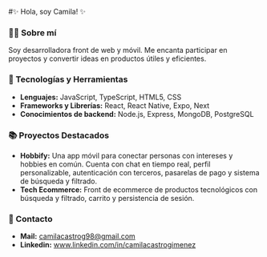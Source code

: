 #✨ Hola, soy Camila! ✨

### 🧑‍💻 Sobre mí
Soy desarrolladora front de web y móvil. Me encanta participar en proyectos y convertir ideas en productos útiles y eficientes.

### 🔧 Tecnologías y Herramientas
- **Lenguajes:** JavaScript, TypeScript, HTML5, CSS
- **Frameworks y Librerías:** React, React Native, Expo, Next
- **Conocimientos de backend:** Node.js, Express, MongoDB, PostgreSQL

### 📚 Proyectos Destacados
- **Hobbify:** Una app móvil para conectar personas con intereses y hobbies en común. Cuenta con chat en tiempo real, perfil personalizable, autenticación con terceros, pasarelas de pago y sistema de búsqueda y filtrado.
- **Tech Ecommerce:** Front de ecommerce de productos tecnológicos con búsqueda y filtrado, carrito y persistencia de sesión.

### 💌 Contacto
- **Mail:** camilacastrog98@gmail.com
- **Linkedin:** www.linkedin.com/in/camilacastrogimenez

